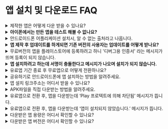 # 앱 설치 및 다운로드 FAQ

<details>

<summary>제작한 앱은 어떻게 다운 받을 수 있나요?</summary>

**스윙투앱 공식앱 - 앱 미리보기**를 이용하여 제작한 앱을 확인할 수 있습니다.

1\)앱스토어, 플레이스토어에서 ‘스윙투앱’ 공식앱을 다운받아주세요.&#x20;

\*앱이 이미 설치가 되어 있다면 최신버전으로 업데이트 받아주세요.

<img src="https://s.w.org/images/core/emoji/11/svg/25b6.svg" alt="▶" data-size="line"> [**앱스토어 출시 링크(URL)**](https://itunes.apple.com/us/app/%EC%8A%A4%EC%9C%99%ED%88%AC%EC%95%B1-swing2app/id1089434204?l=ko\&ls=1\&mt=8)

<img src="https://s.w.org/images/core/emoji/11/svg/25b6.svg" alt="▶" data-size="line"> [**플레이스토어 출시 링크(URL)**](https://play.google.com/store/apps/details?id=com.hustay.swing.n24b9904fe8b52497d87aaa75f795b5f96)

2\) 앱 실행 후 → 카테고리 상단에 \[앱미리보기] 메뉴를 선택한 뒤 스윙투앱 웹사이트 가입 계정(아이디, 비밀번호)으로 로그인해주세요.

**\*주의: 로그인은 반드시 스윙투앱 홈페이지** [**http://www.swing2app.co.kr**](http://www.swing2app.co.kr/)**에서 가입한 계정을 넣어주셔야 합니다.**

**스윙투앱 공식앱에서 가입한 계정이 아니에요\~!**

3\) 로그인이 완료되면 앱 미리보기 페이지가 열리며, 제작한 앱 목록을 확인할 수 있습니다.

\*아이폰은 미리보기 버튼을 눌러서 확인이 가능합니다. (웹뷰, 푸시로 제작한 앱은 아이폰에서 확인 불가)

\*안드로이드폰에서는 앱미리보기, 앱 다운로드 가능합니다.

&#x20;

앱 설치방법 상세 방법은 아래 매뉴얼 링크를 확인해주세요.

<img src="https://s.w.org/images/core/emoji/11/svg/25b6.svg" alt="▶" data-size="line"> [앱 설치방법 보러가기](https://wp.swing2app.co.kr/documentation/appoperation/appinstall/)

</details>

<details>

<summary><strong>아이폰에서는 만든 앱을 테스트 해볼 수 없나요?</strong></summary>

아이폰에서도 앱 테스트 가능합니다.

2가지 방법에 대해서 알려드리면요.

&#x20;

**1)무료버전앱 이용시 - 스윙투앱 앱 미리보기 이용**

앱스토어에서 \[스윙투앱] 공식앱을 다운받아 설치해주세요.

앱 실행하여 상단의 \[앱 미리보기] 메뉴를 선택한 뒤, 스윙투앱 계정으로 로그인 - 제작한 앱을 아이폰에서 미리보기로 확인할 수 있어요.

\*무료로 제작한 앱 모두 확인할 수 있어요.&#x20;

\*단 프로토타입- 푸시, 웹뷰로 제작된 앱은 미리보기 이용불가 (일반 프로토타입-슬라이드, 탑, 푸터 등으로 제작한 앱만 이용 가능)

&#x20;

**2) 유료버전 앱 이용시 - 사용자의 애플 아이디로 테스트 버전 등록 'test-flight'**\


앱스토어에서 제공하는 test-flight을 이용하여 테스트할 수 있습니다.&#x20;

유료앱 이용권, 앱스토어 업로드 티켓 구매 후 앱스토어 업로드 신청을 해주세요.

&#x20;업로드 신청 완료 후 이메일 : help@swing2app.co.kr 로 앱스토어 test-flight 요청 메일을 주시기 바랍니다.

아이폰 앱을 사용하실 사용자분들의 애플 계정(이메일주소)을 모두 모아서 보내주시기 바랍니다.

심사는 3일 \~5일 소요되며, 심사 완료되면 사용자의 아이폰에서 앱을 설치하여 테스트해볼 수 있습니다.

test-flight 이용은 90일만 이용 가능하며 연장할 경우 앱스토어 업로드티켓을 구매하여 업로드 재신청 주셔야 합니다.&#x20;

\* 유료버전일 경우 해당되며 앱스토어 업로드 티켓 구매하셔서 업로드 신청까지 해주셔야 합니다. ( 스윙 유료이용권이 결제가 되어 있어야 합니다.)&#x20;

**\[앱스토어 test-flight 이용안내]**

[https://wp.swing2app.co.kr/knowledgebase/appstore-testflight/](https://wp.swing2app.co.kr/knowledgebase/appstore-testflight/)

&#x20;

</details>

<details>

<summary>안드로이드폰 어플리케이션 설치시, 알 수 없는 출처라고 나옵니다.</summary>

현재 구글에서는 구글 플레이스토어를 제외한 기타 출처를 통해 설치하는 앱에 대해서 경고하는 것으로 기본 설정되어 있습니다.

따라서 공식 플레이스토어가 아닌 외부 경로를 통해 앱을 받은 경우 이러한 메시지가 나올 수 있습니다.

안드로이드폰에서 **‘설정 > 보안 > 알수 없는 출처’ 체크 확인하시면** 다운로드 받은 어플리케이션을 설치하실 수 있습니다.

물론 플레이스토어에 업로드한 앱이라면 이러한 메시지를 보실 수 없으니 마켓 업로드를 하면 간단히 해결됩니다.

그외에 프로텍트 관련 보안 메시지 역시 '무시하고 설치'로 선택하고 진행해주시면 됩니다.

**☞**[ **\[APK파일 안드로이드폰 설치방법\]**](http://wp.swing2app.co.kr/documentation/appoperation/appinstall/)

&#x20;

</details>

<details>

<summary><strong>앱 제작 후 업데이트를 하게되면 기존 버전의 사용자는 업데이트를 어떻게 받나요?</strong></summary>

앱 실행시 업데이트 메시지 창이 뜨기 때문에 사용자는 최신버전으로 업데이트를 받을 수 있습니다.

현재 스윙투앱  앱제작에서 업데이트를 할 때 ‘권장’, ‘필수’, ‘업데이트표시 않함’을 관리자가 직접 선택할 수 있습니다.

선택한 옵션에 따라서 메시지창의 내용이 달라지며 ‘필수’를 선택한 경우는 사용자가 꼭 업데이트를 해야만 앱을 정상적으로 이용할 수 있습니다.

유료버전 전환 후 앱이 앱스토어, 플레이스토어에 등록된 경우 새로 업데이트 된 버전의 앱을 해당 스토어에도 다시 업데이트 해주셔야 합니다.

업데이트 받아야 이용자들도 변경된 내용으로 이용가능합니다.

</details>

<details>

<summary>무료버전의 앱을 플레이스토어에 등록하려고 하니 '디버그용 인증서' 라는 메시지가 뜨며 등록이 되지 않습니다.</summary>

디버그 관련 메시지는 무료버전의 앱을 마켓에 올리려고 할 때 뜨는 메시지입니다.&#x20;

무료버전앱은 스토어 출시가 불가합니다. &#x20;

\*스윙투앱 - 무료버전 앱은 개인적인 용도로만 이용가능 (스토어 배포 불가)

유료버전 앱은 스토어 출시가 가능합니다. (플레이스토어, 앱스토어, 원스토어 등 출시 가능)

따라서 플레이스토어 등록을 원할 경우 반드시 유료 결제 후 aab파일을 받아 등록해주시기 바랍니다.&#x20;

</details>

<details>

<summary><strong>앱 설치하려고 하는데 서명이 충돌한다고 메시지가 나오며 설치가 되지 않습니다.</strong></summary>

무료 버전을 설치 후에 유료버전을 설치하게 되면 다음과 같은 메시지가 나타납니다 .&#x20;

기존 무료앱을 지우시고 설치하시면 문제없이 설치가 됩니다.

\*무료버전앱과 유료버전앱은 호환이 되지 않기 때문에 반드시 삭제 후 다시 설치해주시기 바랍니다.&#x20;

</details>

<details>

<summary>유료앱 기간 종료 후 무료앱으로 어떻게 전환하나요?</summary>

유료앱으로 더이상 사용하지 않고, 무료앱으로 사용하길 원한다면 아래 방법으로 진행해주세요.

1\)이용기간이 만료된 유료앱 확인

2\)안드로이드폰에 설치된 앱 삭제 (기존에 다운받은 유료앱 삭제)

3\)앱제작 페이지에서 \[앱 업데이트] 버튼 선택 (앱을 새로 제작하면 무료버전으로 전환됩니다)

4\)스윙투앱 공식앱 – 앱미리보기에서 – 앱 다운로드 진행

5\)무료버전 앱을 다시 실행하면 정상 구동됩니다.

6\)그 외에 플레이스토어 등에 올라간 앱은 사용자분들이 직접 내려주실 수 있습니다.

(앱스토어는 요청주시면 내려드립니다)

[\[유료앱 기간 종료 후 무료앱 전환방법 매뉴얼 보러가기\]](https://wp.swing2app.co.kr/documentation/appoperation/freeapp-change/)

</details>

<details>

<summary>공유하기로 안드로이드폰에 앱 설치하는 방법을 알려주세요.</summary>

**앱 공유하기는 무료로 제작한 앱을 안드로이드폰에서 서로 공유하여, 내가 제작한 앱을 다른 사용자에게 전달해줄 수 있는 기능입니다.**

<img src="https://wp.swing2app.co.kr/wp-content/uploads/2022/07/%EC%95%B1%EA%B3%B5%EC%9C%A010-1.png" alt="" data-size="original">

앱제작시 설정이나, 앱공유하기 메뉴를 적용하면 해당 기능을 이용하여 다른 어플로 앱 공유하기 링크를 보낼 수 있습니다.

링크를 타고 앱을 설치하여 이용 가능합니다.

**\* 앱 공유는 안드로이드폰만 가능, 아이폰에서는 무료버전앱은 공유 설치가 안되요\~!**

**아이폰은 앱스토어에 출시된 앱만 다운 받을 수 있어요.**

[**\[공유하기로 앱 설치하는 방법 보러가기\]**](https://wp.swing2app.co.kr/documentation/appoperation/share-app/)

</details>

<details>

<summary>앱 설치 링크주소는 어디서 받을 수 있나요?</summary>

스윙투앱 홈페이지 - 앱제작이력에서 APK파일을 받으면 다운로드에서 앱을 설치할 수 있는 링크 주소를 복사할 수 있습니다.

안드로이드폰에서는 앱 설치 링크로 직접 앱을 다운 받을 수 있습니다.

\*아이폰은 앱 설치 불가, 안드로이드폰에서만 이용 가능합니다.

![](https://wp.swing2app.co.kr/wp-content/uploads/2022/07/%EC%95%B1%EB%A7%81%ED%81%AC1.png)

![](https://wp.swing2app.co.kr/wp-content/uploads/2022/07/%EC%95%B1%EB%A7%81%ED%81%AC2.png)

![](https://wp.swing2app.co.kr/wp-content/uploads/2022/07/%EC%95%B1%EB%A7%81%ED%81%AC3.png)



**\*중요\* PC에서 진행, 웹브라우저: 크롬을 이용해주세요!!**

이렇게 받은 링크주소를 다양한 경로로 복사하여 설치할 수 있습니다.

[\[앱 설치 링크주소로 앱 다운받](https://wp.swing2app.co.kr/documentation/appoperation/applink-install/)[기 매뉴얼 보러가기\]](https://wp.swing2app.co.kr/documentation/appoperation/applink-install/)

</details>

<details>

<summary>APK파일을 직접 다운받는 방법을 알려주세요.</summary>

스윙투앱 공식앱 - 앱 미리보기 기능을 이용하는 것 외에 안드로이드폰에서는 APK파일로 직접 다운받을 수 있습니다.

**APK파일로 앱을 다운 및 설치하는 방법은 안드로이드폰에서만 가능합니다. \*아이폰 이용 불가**

&#x20;

**1)스윙투앱 홈페이지 - 앱제작 이력에서 APK파일 받기 이용**

앱제작 완료 후 모바일에서 스윙투앱 홈페이지 접속 후, 앱제작 이력 페이지에서 \[APK 파일 받기] 버튼을 선택합니다.

<img src="https://wp.swing2app.co.kr/wp-content/uploads/2022/07/%EB%AA%A8%EB%B0%94%EC%9D%BC%EC%95%B1%EC%84%A4%EC%B9%98.png" alt="" data-size="original">

APK파일 받기를 선택하면 파일 다운로드가 시작되며, 모바일에서 바로 앱을 설치할 수 있습니다.



**2)이메일에서 앱 다운로드 하기**

<img src="https://wp.swing2app.co.kr/wp-content/uploads/2022/07/%EC%BA%A1%EC%B2%9811.png" alt="" data-size="original">

앱이 제작되면 사용자의 이메일로 제작 완료된 APK파일이 발송되요.

**파란색 배너 – \[앱 다운로드 하기]** 를 선택해서 앱을 설치할 수 있습니다.

&#x20;

여러 방법으로 앱을 다운받을 수 있구요.

보다 상세한 방법은 아래 매뉴얼을 참고해주세요.

[\[핸드폰에 앱 설치하는 방법 매뉴얼 보러가기\]](https://wp.swing2app.co.kr/documentation/appoperation/appinstall/)



</details>

<details>

<summary>유료앱으로 전환 후, 앱을 다운받는데 ‘Play 프로텍트에 의해 차단됨’ 메시지가 뜹니다.</summary>

<img src="https://wp.swing2app.co.kr/wp-content/uploads/2022/07/%EC%9C%A0%EB%A3%8C%EC%95%B1-%EB%AF%B8%EC%84%A4%EC%B9%981.png" alt="" data-size="original">

유료로 전환된 앱을 설치받으려고 할 때 위의 이미지처럼  ‘Play 프로텍트에 의해 차단됨’ 메시지가 뜰 수 있습니다.

아직 플레이스토어에 출시(등록) 전으로, 공식 플레이스토어가 아닌 외부 경로에서 다운받을 경우 구글 프로텍트에서 해당 메시지를 띄웁니다.

이때는 \[무시하고 설치] 선택하시면 정상적으로 설치가 가능합니다.

플레이스토어에 앱을 출시하면 해당 메시지는 뜨지 않습니다.

</details>

<details>

<summary>유료앱으로 전환 후, 앱을 다운받는데 ‘앱이 설치되지 않았습니다.’ 메시지가 뜹니다.</summary>

<img src="https://wp.swing2app.co.kr/wp-content/uploads/2022/07/%EA%B5%AC%EA%B8%80%EC%A0%95%EC%B1%855-506x1024.png" alt="" data-size="original">

해당 메시지도 구글에서 자체적으로 앱 설치를 막은 케이스입니다.

플레이스토어 출시를 하지 않는 경우 구글에서는 이를  알 수 없는 경로로 인식하여 설치를 임의적으로 막아놓았기 때문에 제대로 설치가 안되는 사례가 발생이 됩니다.

**스윙투앱으로 제작한 유료앱 중 플레이스토어에 출시가 되지 않는 앱들은 안드로이드폰에서 미인증 경로로 파악하여 설치를 차단해놓았습니다.**

플레이스토어 어플에서 프로텍트 보안 설정을 해제하시면 쉽게 해결이 가능합니다. &#x20;

**\* 플레이스토어 앱 → ‘Play 프로텍트‘에서→ “기기에 보안 위협이 있는지 검색” , “유해한 앱을 감지하는 기능 보완”를 선택 해제 해서 사용하시길 권장드립니다.**

</details>

<details>

<summary>다운받은 앱 용량은 어디서 확인할 수 있나요?</summary>

무료버전앱은 어플리케이션 정보를 확인하면 저장용량을 확인할 수 있습니다.

![](https://wp.swing2app.co.kr/wp-content/uploads/2022/07/%EC%95%B1-%EC%A0%80%EC%9E%A5%EC%9A%A9%EB%9F%89.png)

안드로이드폰에 설치된 앱 아이콘을 길게 누르면 배너 창이 뜨며 느낌표 모양 아이콘 선택시 어플리케이션 정보 창에서 확인 가능합니다.&#x20;

무료버전앱은 안드로이드폰에서만 다운 가능하기 때문에 아이폰은 해당 사항 없습니다.&#x20;

&#x20;

유료버전앱으로 플레이스토어, 앱스토어에 출시된 앱은 출시 정보에 앱 용량이 기재되어 있습니다.

아이폰은 앱스토어에 기재된 저장용량으로 확인해주시기 바랍니다.&#x20;

</details>

<details>

<summary>다운받은 앱 버전은 어디서 확인할 수 있나요?</summary>

일반 프로토타입 앱, 푸시앱 중에서 '설정' 메뉴를 앱에 적용한 경우는 설정에서 버전을 확인할 수 있습니다.

<img src="https://wp.swing2app.co.kr/wp-content/uploads/2022/07/%EC%95%B1%EB%B2%84%EC%A0%842.png" alt="" data-size="original">

&#x20;

설정 메뉴를 적용하지 않은 앱, 웹뷰앱은 핸드폰 내부 기능인 어플리케이션 정보를 통해서 확인 가능합니다.

\*안드로이드폰에 설치된 앱 아이콘을 길게 누르면 앱 정보를 확인할 수 있습니다.

<img src="https://wp.swing2app.co.kr/wp-content/uploads/2022/07/%EC%95%B1%EB%B2%84%EC%A0%84.png" alt="" data-size="original">

아이폰은 앱스토어를 통한 앱 다운만 가능하므로, 앱스토어에서 다운받은 버전으로 확인해주시기 바랍니다.

&#x20;

</details>
